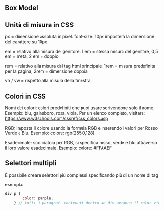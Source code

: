## Box Model

## Unità di misura in CSS
px = dimensione assoluta in pixel. 
font-size: 10px imposterà la dimensione del carattere su 10px

em = relativo alla misura del genitore. 
1 em = stessa misura del genitore, 
0,5 em = metà, 
2 em = doppio

rem = relativo alla misura del tag html principale. 
1rem = misura predefinita per la pagina, 
2rem = dimensione doppia

vh / vw  = rispetto alla misura della finestra

## Colori in CSS
Nomi dei colori: colori predefiniti che puoi usare scrivendone solo il nome. 
Esempio: blu, gainsboro, rosa, viola. Per un elenco completo, visitare: https://www.w3schools.com/cssref/css_colors.asp

RGB: Imposta il colore usando la formula RGB e inserendo i valori per Rosso Verde e Blu. Esempio: colore: rgb(255,0,128)

Esadecimale: scorciatoia per RGB, si specifica rosso, verde e blu attraverso il loro valore esadecimale. Esempio: colore: #FFAAEF

## Selettori multipli
È possibile creare selettori più complessi specificando più di un nome di tag

esempio:
````javascript
div p {
		color: purple;
	} // tutti i paragrafi contenuti dentro un div avranno il color viola
````